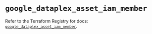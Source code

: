 # `google_dataplex_asset_iam_member`

Refer to the Terraform Registry for docs: [`google_dataplex_asset_iam_member`](https://registry.terraform.io/providers/hashicorp/google/5.12.0/docs/resources/dataplex_asset_iam_member).
